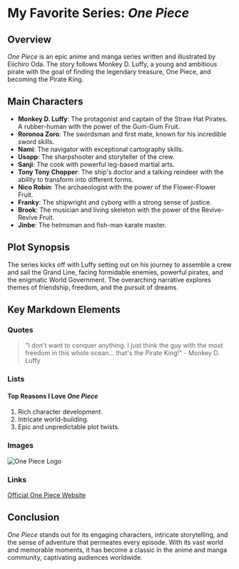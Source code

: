 # My Favorite Series: *One Piece*

## Overview

*One Piece* is an epic anime and manga series written and illustrated by Eiichiro Oda. The story follows Monkey D. Luffy, a young and ambitious pirate with the goal of finding the legendary treasure, One Piece, and becoming the Pirate King.

## Main Characters

- **Monkey D. Luffy**: The protagonist and captain of the Straw Hat Pirates. A rubber-human with the power of the Gum-Gum Fruit.
- **Roronoa Zoro**: The swordsman and first mate, known for his incredible sword skills.
- **Nami**: The navigator with exceptional cartography skills.
- **Usopp**: The sharpshooter and storyteller of the crew.
- **Sanji**: The cook with powerful leg-based martial arts.
- **Tony Tony Chopper**: The ship's doctor and a talking reindeer with the ability to transform into different forms.
- **Nico Robin**: The archaeologist with the power of the Flower-Flower Fruit.
- **Franky**: The shipwright and cyborg with a strong sense of justice.
- **Brook**: The musician and living skeleton with the power of the Revive-Revive Fruit.
- **Jinbe**: The helmsman and fish-man karate master.

## Plot Synopsis

The series kicks off with Luffy setting out on his journey to assemble a crew and sail the Grand Line, facing formidable enemies, powerful pirates, and the enigmatic World Government. The overarching narrative explores themes of friendship, freedom, and the pursuit of dreams.

## Key Markdown Elements

### Quotes

> "I don't want to conquer anything. I just think the guy with the most freedom in this whole ocean... that's the Pirate King!" - Monkey D. Luffy

### Lists

#### Top Reasons I Love *One Piece*

1. Rich character development.
2. Intricate world-building.
3. Epic and unpredictable plot twists.

### Images

![One Piece Logo](https://example.com/one-piece-logo.jpg)

### Links

[Official One Piece Website](https://www.onepieceofficial.com/)

## Conclusion

*One Piece* stands out for its engaging characters, intricate storytelling, and the sense of adventure that permeates every episode. With its vast world and memorable moments, it has become a classic in the anime and manga community, captivating audiences worldwide.
